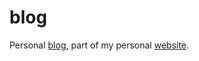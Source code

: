 # blog

Personal [blog](https://blog.lauraventosa.com), part of my personal [website](https://lauraventosa.com).
